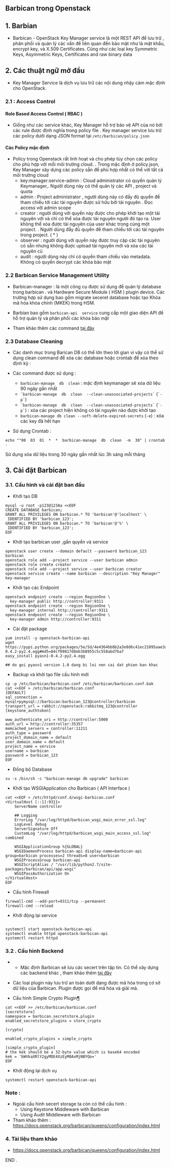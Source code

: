 
  
## Barbican trong Openstack

## 1. Barbian

- Barbican - OpenStack Key Manager service là một REST API để lưu trữ , phân phối và quản lý các vấn đề liên quan đến bảo mật như là mật khẩu, encrypt key, và  X.509 Certificates. Cũng như các loại key Symmetric Keys, Asymmetric Keys, Certificates and raw binary data

## 2. Các thuật ngữ mở đầu 

- Key Manager Service là dịch vụ lưu trữ các nội dung nhậy cảm mặc định cho OpenStack. 

### 2.1 : Access Control

#### Role Based Access Control ( RBAC )
- Giống như các service khác, Key Manager hỗ trợ bảo vệ API của nó bởi các rule được định nghĩa trong policy file
. Key manager service lưu trữ các policy dưới dạng JSON format  tại `/etc/barbican/policy.json`

#### Các Policy mặc định

- Policy trong Openstack rất linh hoạt và cho phép tùy chọn các policy cho phù hợp với mỗi môi trường cloud. . Trong mặc định ở policy.json, Key Manager xây dựng các policy sẵn để phù hợp nhất có thể với tất cả môi trường cloud
	- key:manager:service-admin : Cloud administrator có quyền quản lý Keymanager,. Người dùng này có thể quản lý các API , project và quota
	- admin : Project administrator , người dùng này có đầy đủ quyền để tham chiếu tới các tài nguyên được sử hữu bởi tài nguyên . Đọc access với admin scope
	- creator : người dùng với quyền này được cho phép khởi tạo một tài nguyên với và chỉ có thể xóa được tài nguyên người đó tạo ra. User không thể xóa được tài nguyên của user khác trong cùng một project. . Người dùng đầy đủ quyền để tham chiếu tới các tài nguyên trong project. ( * ) 
	- observer : người dùng với quyền này được truy cập các tài nguyên có sẵn nhưng không được upload tài nguyên mới và xóa các tài nguyên cũ
	- audit : người dùng này chỉ có quyền tham chiếu vào metadata. Không có quyền decrypt các khóa bảo mật



### 2.2 Barbican Service Management Utility

- Barbican-manager : là một công cụ được sử dụng để quản lý database trong  barbican . và Hardware Secure Module ( HSM ) plugin device. Các trường hợp sử dụng bao gồm migrate seceret database  hoặc tạo Khóa mã hóa khóa chính (MKEK) trong HSM.
- Barbian  bao gồm `barbican-api  service` cung cấp một giao diện API để hỗ trợ quản lý và phân phối các khóa bảo mật

- Tham khảo thêm các command [tại đây](https://docs.openstack.org/barbican/queens/admin/barbican_manage.html)

### 2.3 Database Cleaning

- Các danh mục trong Barican DB có thể lớn theo lời gian vì vậy có thể sử dụng clean command để xóa các database hoặc crontab để xóa theo định kỳ :
- Các command được sử dụng :
	- `barbican-manage  db  clean` : mặc định keymanager sẽ xóa dữ liệu 90 ngày gần nhất
	- `` `barbican-manage  db  clean  --clean-unassociated-projects` `` (`` `-p` ``)
	- `` `barbican-manage  db  clean  --clean-unassociated-projects` `` (`` `-p` ``) : xóa các project hiện không có tài nguyên nào được khởi tạo
	- `barbican-manage db clean --soft-delete-expired-secrets` (`-e`) : xóa các key đã hết hạn

- Sử dụng Crontab :
```
echo ""00  03  01  *  *  barbican-manage  db  clean  -m  30" | crontab -
```
Sử dụng xóa dữ liệu  trong 30 ngày gần nhất lúc 3h sáng mỗi tháng 


## 3. Cài đặt Barbican


### 3.1. Cấu hình và cài đặt ban đầu
- Khởi tạo DB
```
mysql -u root -p123@123Aa <<EOF
CREATE DATABASE barbican;
GRANT ALL PRIVILEGES ON barbican.* TO 'barbican'@'localhost' \
 IDENTIFIED BY 'barbican_123';
GRANT ALL PRIVILEGES ON barbican.* TO 'barbican'@'%' \
 IDENTIFIED BY 'barbican_123';
EOF

```

- Khởi tạo barbican user ,gắn quyền và service
```
openstack user create --domain default --password barbican_123  barbican
openstack role add --project service --user barbican admin
openstack role create creator
openstack role add --project service --user barbican creator
openstack service create --name barbican --description "Key Manager" key-manager
```

- Khởi tạo các Endpoint
```
openstack endpoint create --region RegionOne \
  key-manager public http://controller:9311
openstack endpoint create --region RegionOne \
  key-manager internal http://controller:9311
openstack endpoint create --region RegionOne \
  key-manager admin http://controller:9311
```

- Cài đặt package
```
yum install -y openstack-barbican-api 
wget https://pypi.python.org/packages/5e/5d/4e4364bb8b2a3e8d6c41ec21095aae3ac3396a6fa6983ea7f5551e929661/pyasn1-0.4.2-py2.4.egg#md5=84cf09817d8eb3b8955c5c558abd7ba7
easy_install pyasn1-0.4.2-py2.4.egg 

## do goi pyasn1 version 1.0 dang bi loi nen cai dat phien ban khac
```


- Backup và khởi tạo file cấu hình mới
```
cp -p /etc/barbican/barbican.conf /etc/barbican/barbican.conf.bak
cat <<EOF > /etc/barbican/barbican.conf
[DEFAULT]
sql_connection = mysql+pymysql://barbican:barbican_123@controller/barbican
transport_url = rabbit://openstack:rabbitmq_123@controller
[keystone_authtoken]

www_authenticate_uri = http://controller:5000
auth_url = http://controller:35357
memcached_servers = controller:11211
auth_type = password
project_domain_name = default
user_domain_name = default
project_name = service
username = barbican
password = barbican_123
EOF

```

- Đồng bộ Database
```
su -s /bin/sh -c "barbican-manage db upgrade" barbican
```

- Khởi tạo  WSGIApplication cho Barbican ( API Interface ) 
```
cat <<EOF > /etc/httpd/conf.d/wsgi-barbican.conf
<VirtualHost [::1]:9311>
    ServerName controller

    ## Logging
    ErrorLog "/var/log/httpd/barbican_wsgi_main_error_ssl.log"
    LogLevel debug
    ServerSignature Off
    CustomLog "/var/log/httpd/barbican_wsgi_main_access_ssl.log" combined

    WSGIApplicationGroup %{GLOBAL}
    WSGIDaemonProcess barbican-api display-name=barbican-api group=barbican processes=2 threads=8 user=barbican
    WSGIProcessGroup barbican-api
    WSGIScriptAlias / "/usr/lib/python2.7/site-packages/barbican/api/app.wsgi"
    WSGIPassAuthorization On
</VirtualHost>
EOF
```

- Cấu hình Firewall
```
firewall-cmd --add-port=9311/tcp --permanent 
firewall-cmd --reload
```


- Khởi động lại service
```

systemctl start openstack-barbican-api 
systemctl enable httpd openstack-barbican-api 
systemctl restart httpd
```



### 3.2 . Cấu hình Backend



- - Mặc định Barbican sẽ lưu các secert  trên tập tin. Có thể xây dựng các backend khác , tham khảo thêm [tại đây](https://docs.openstack.org/barbican/queens/install/barbican-backend.html#barbican-backend)

- Các loại plugin này lưu trữ an toàn dưới dạng  được mã hóa trong cơ sở dữ liệu của Barbican. Plugin được gọi để mã hóa và giải mã. 

- Cấu hình Simple Crypto Plugin[¶](https://docs.openstack.org/barbican/queens/install/barbican-backend.html#simple-crypto-plugin "Permalink to this headline")

```
cat <<EOF >> /etc/barbican/barbican.conf
[secretstore]
namespace = barbican.secretstore.plugin
enabled_secretstore_plugins = store_crypto

[crypto]

enabled_crypto_plugins = simple_crypto

[simple_crypto_plugin]
# the kek should be a 32-byte value which is base64 encoded
kek = 'bWVkaXRlY2gyMDE4XzEyM0AxMjNBYQo='
EOF
```

- Khởi động lại dịch vụ
```
systemctl restart openstack-barbican-api 

```

### Note : 
- Ngoài cấu hình secert storage ta còn có thể cấu hình : 
	- Using Keystone Middleware with Barbican
	- Using Audit Middleware with Barbican
- Tham khảo thêm : https://docs.openstack.org/barbican/queens/configuration/index.html

### 4. Tài liệu tham khảo

- https://docs.openstack.org/barbican/queens/configuration/index.html


END .
